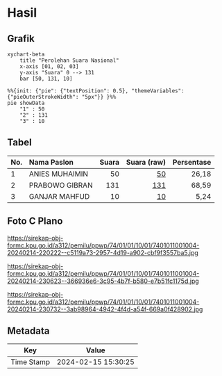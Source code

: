 # Hasil

## Grafik

```mermaid
xychart-beta
    title "Perolehan Suara Nasional"
    x-axis [01, 02, 03]
    y-axis "Suara" 0 --> 131
    bar [50, 131, 10]
```

```mermaid
%%{init: {"pie": {"textPosition": 0.5}, "themeVariables": {"pieOuterStrokeWidth": "5px"}} }%%
pie showData
    "1" : 50
    "2" : 131
    "3" : 10
```

## Tabel

| No. | Nama Paslon    | Suara | Suara (raw) | Persentase |
|:--- |:-------------- | -----:| -----------:| ----------:|
| 1   | ANIES MUHAIMIN | 50    | [50][p-1]   | 26,18      |
| 2   | PRABOWO GIBRAN | 131   | [131][p-2]  | 68,59      |
| 3   | GANJAR MAHFUD  | 10    | [10][p-3]   | 5,24       |


[p-1]: https://github.com/gigit-pemilu/pemilu-2024/blob/main/pilpres/hitung-suara/sub/74-sulawesi-tenggara/sub/01-kolaka/sub/01-wundulako/sub/1001-19-nopember/sub/004-tps/sub/paslon-1.txt
[p-2]: https://github.com/gigit-pemilu/pemilu-2024/blob/main/pilpres/hitung-suara/sub/74-sulawesi-tenggara/sub/01-kolaka/sub/01-wundulako/sub/1001-19-nopember/sub/004-tps/sub/paslon-2.txt
[p-3]: https://github.com/gigit-pemilu/pemilu-2024/blob/main/pilpres/hitung-suara/sub/74-sulawesi-tenggara/sub/01-kolaka/sub/01-wundulako/sub/1001-19-nopember/sub/004-tps/sub/paslon-3.txt

## Foto C Plano

https://sirekap-obj-formc.kpu.go.id/a312/pemilu/ppwp/74/01/01/10/01/7401011001004-20240214-220222--c5119a73-2957-4d19-a902-cbf9f3557ba5.jpg

https://sirekap-obj-formc.kpu.go.id/a312/pemilu/ppwp/74/01/01/10/01/7401011001004-20240214-230623--366936e6-3c95-4b7f-b580-e7b51fc1175d.jpg

https://sirekap-obj-formc.kpu.go.id/a312/pemilu/ppwp/74/01/01/10/01/7401011001004-20240214-230732--3ab98964-4942-4f4d-a54f-669a0f428902.jpg


## Metadata

| Key        | Value               |
| ---------- | ------------------- |
| Time Stamp | 2024-02-15 15:30:25 |




